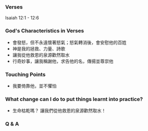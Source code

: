 ### Verses
Isaiah 12:1 - 12:6

### God's Characteristics in Verses
- 會發怒，但不永遠懷著怒氣；怒氣轉消後，會安慰他的百姓
- 神是我的拯救、力量、詩歌
- 讓我從他救恩的泉源歡然取水
- 行奇妙事，讓我稱謝他，求告他的名，傳揚並尊崇他

### Touching Points
- 我要倚靠他，並不懼怕

### What change can I do to put things learnt into practice?
- 生命枯乾嗎？ 讓我們從他救恩的泉源歡然取水！

### Q & A
